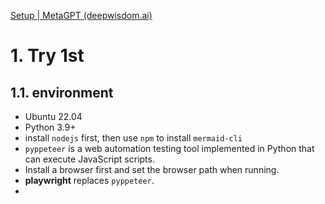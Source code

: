 [Setup | MetaGPT (deepwisdom.ai)](https://docs.deepwisdom.ai/main/en/guide/get_started/setup.html)

# 1. Try 1st

## 1.1. environment

- Ubuntu 22.04 
- Python 3.9+
- install `nodejs` first, then use `npm` to install `mermaid-cli`
- `pyppeteer` is a web automation testing tool implemented in Python that can execute JavaScript scripts.
- Install a browser first and set the browser path when running.
- **playwright** replaces `pyppeteer`.
- 